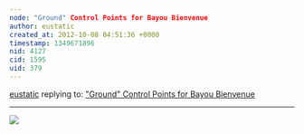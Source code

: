 ```yaml
---
node: "Ground" Control Points for Bayou Bienvenue 
author: eustatic
created_at: 2012-10-08 04:51:36 +0000
timestamp: 1349671896
nid: 4127
cid: 1595
uid: 379
---
```




[eustatic](../profile/eustatic) replying to: ["Ground" Control Points for Bayou Bienvenue ](../notes/eustatic/10-2-2012/draft-ground-control-points-bayou-bienvenue)

----
<img src="https://farm9.staticflickr.com/8455/8061389370_3eb06c6b30.jpg">